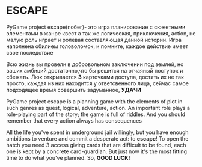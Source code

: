 # ESCAPE
PyGame project
escape(побег)- это игра планирование с сюжетными элементами в жанре квест а так же логическая, приключения, action, не малую роль играет и ролевая составляющая данной истории. Игра наполнена обилием головоломок, и помните, каждое действие имеет свое последствие

Всю жизнь вы провели в добровольном заключении под землей, но ваших амбиций достаточно,что бы решится на отчаяный поступок и сбежать.
Люк открывается **3** карточками доступа, достать их не так просто, каждая из них находится у ответсвенного лица, сейчас самое подходящее время совершить задуманное, **УДАЧИ** 


PyGame project
escape is a planning game with the elements of plot in such genres as quest, logical, adventure, action. An important role plays a role-playing part of the story; the game is full of riddles. And you should remember that every action always has consequences

All the life you've spent in underground jail willingly, but you have enough ambitions to venture and commit a desperate act: to **escape**!
To open the hatch you need 3 access giving cards that are difficult to be found, each one is kept by a concrete card-guardian. But just now it's the most fitting time to do what you've planned. So, **GOOD LUCK!**
